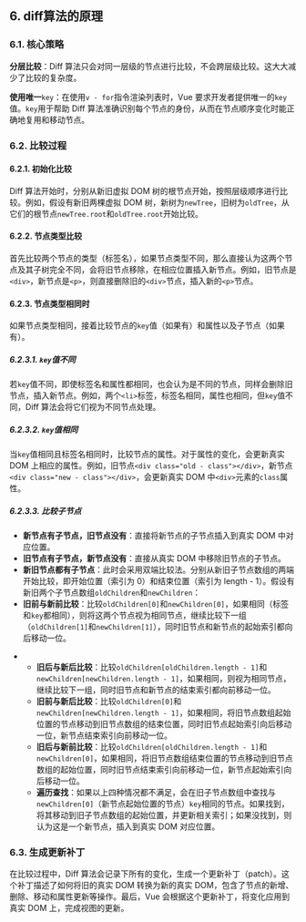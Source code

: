 ## 6. diff算法的原理

### 6.1. 核心策略

**分层比较**：Diff 算法只会对同一层级的节点进行比较，不会跨层级比较。这大大减少了比较的复杂度。

**使用唯一**`key`：在使用`v - for`指令渲染列表时，Vue 要求开发者提供唯一的`key`值。`key`用于帮助 Diff 算法准确识别每个节点的身份，从而在节点顺序变化时能正确地复用和移动节点。

### 6.2. 比较过程

#### 6.2.1. 初始化比较

Diff 算法开始时，分别从新旧虚拟 DOM 树的根节点开始，按照层级顺序进行比较。例如，假设有新旧两棵虚拟 DOM 树，新树为`newTree`，旧树为`oldTree`，从它们的根节点`newTree.root`和`oldTree.root`开始比较。

#### 6.2.2. **节点类型比较**

首先比较两个节点的类型（标签名），如果节点类型不同，那么直接认为这两个节点及其子树完全不同，会将旧节点移除，在相应位置插入新节点。例如，旧节点是`<div>`，新节点是`<p>`，则直接删除旧的`<div>`节点，插入新的`<p>`节点。

#### 6.2.3. **节点类型相同时**

如果节点类型相同，接着比较节点的`key`值（如果有）和属性以及子节点（如果有）。

##### 6.2.3.1. `key`**值不同**

若`key`值不同，即使标签名和属性都相同，也会认为是不同的节点，同样会删除旧节点，插入新节点。例如，两个`<li>`标签，标签名相同，属性也相同，但`key`值不同，Diff 算法会将它们视为不同节点处理。

##### 6.2.3.2. `key`**值相同**

当`key`值相同且标签名相同时，比较节点的属性。对于属性的变化，会更新真实 DOM 上相应的属性。例如，旧节点`<div class="old - class"></div>`，新节点`<div class="new - class"></div>`，会更新真实 DOM 中`<div>`元素的`class`属性。

##### 6.2.3.3. **比较子节点**

-   **新节点有子节点，旧节点没有**：直接将新节点的子节点插入到真实 DOM 中对应位置。
-   **旧节点有子节点，新节点没有**：直接从真实 DOM 中移除旧节点的子节点。
-   **新旧节点都有子节点**：此时会采用双端比较法。分别从新旧子节点数组的两端开始比较，即开始位置（索引为 0）和结束位置（索引为 length - 1）。假设有新旧两个子节点数组`oldChildren`和`newChildren`：
-   **旧前与新前比较**：比较`oldChildren[0]`和`newChildren[0]`，如果相同（标签和`key`都相同），则将这两个节点视为相同节点，继续比较下一组（`oldChildren[1]`和`newChildren[1]`），同时旧节点和新节点的起始索引都向后移动一位。

<!---->

-   -   **旧后与新后比较**：比较`oldChildren[oldChildren.length - 1]`和`newChildren[newChildren.length - 1]`，如果相同，则视为相同节点，继续比较下一组，同时旧节点和新节点的结束索引都向前移动一位。
    -   **旧前与新后比较**：比较`oldChildren[0]`和`newChildren[newChildren.length - 1]`，如果相同，将旧节点数组起始位置的节点移动到旧节点数组的结束位置，同时旧节点起始索引向后移动一位，新节点结束索引向前移动一位。
    -   **旧后与新前比较**：比较`oldChildren[oldChildren.length - 1]`和`newChildren[0]`，如果相同，将旧节点数组结束位置的节点移动到旧节点数组的起始位置，同时旧节点结束索引向前移动一位，新节点起始索引向后移动一位。
    -   **遍历查找**：如果以上四种情况都不满足，会在旧子节点数组中查找与`newChildren[0]`（新节点起始位置的节点）`key`相同的节点。如果找到，将其移动到旧子节点数组的起始位置，并更新相关索引；如果没找到，则认为这是一个新节点，插入到真实 DOM 对应位置。

### 6.3. 生成更新补丁

在比较过程中，Diff 算法会记录下所有的变化，生成一个更新补丁（patch）。这个补丁描述了如何将旧的真实 DOM 转换为新的真实 DOM，包含了节点的新增、删除、移动和属性更新等操作。最后，Vue 会根据这个更新补丁，将变化应用到真实 DOM 上，完成视图的更新。

